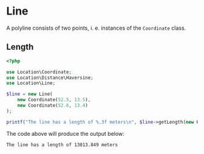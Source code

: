# Line

A polyline consists of two points, i. e. instances of the `Coordinate` class.

## Length

```php
<?php

use Location\Coordinate;
use Location\Distance\Haversine;
use Location\Line;

$line = new Line(
    new Coordinate(52.5, 13.5),
    new Coordinate(52.6, 13.4)
);

printf("The line has a length of %.3f meters\n", $line->getLength(new Haversine()));
```

The code above will produce the output below:

```
The line has a length of 13013.849 meters
```
